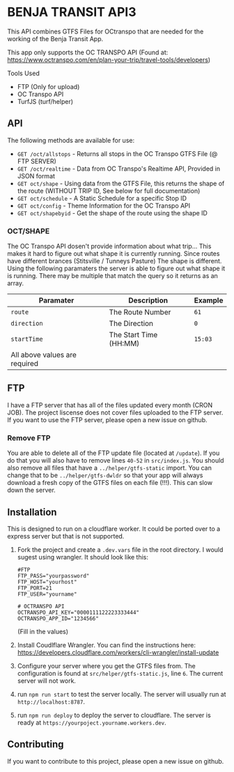 # BENJA TRANSIT API3

This API combines GTFS Files for OCtranspo that are needed for the working of the Benja Transit App.

This app only supports the OC TRANSPO API (Found at: https://www.octranspo.com/en/plan-your-trip/travel-tools/developers)

Tools Used
- FTP (Only for upload)
- OC Transpo API
- TurfJS (turf/helper)

## API
The following methods are available for use:
 - `GET /oct/allstops` - Returns all stops in the OC Transpo GTFS File (@ FTP SERVER)
 - `GET /oct/realtime` - Data from OC Transpo's Realtime API, Provided in JSON format
 - `GET oct/shape` - Using data from the GTFS File, this returns the shape of the route (WITHOUT TRIP ID, See below for full documentation)
 - `GET oct/schedule` - A Static Schedule for a specific Stop ID
 - `GET oct/config` - Theme Information for the OC Transpo API
 - `GET oct/shapebyid` - Get the shape of the route using the shape ID

### OCT/SHAPE

The OC Transpo API dosen't provide information about what trip... This makes it hard to figure out what shape it is currently running. Since routes have different brances (Stitsville / Tunneys Pasture) The shape is different. Using the following paramaters the server is able to figure out what shape it is running. There may be multiple that match the query so it returns as an array.

| Paramater     | Description              | Example           |
| ------------- | -------------------------| ----------------- |
| `route`       | The Route Number         | `61`              | 
| `direction`   | The Direction            | `0`               | 
| `startTime`   | The Start Time (HH:MM)   | `15:03`           |
| All above values are required                                |


## FTP
I have a FTP server that has all of the files updated every month (CRON JOB). 
The project liscense does not cover files uploaded to the FTP server.  If you want to use the FTP server, please open a new issue on github. 

### Remove FTP
You are able to delete all of the FTP update file (located at `/update`). If you do that you will also have to remove lines `40-52` in `src/index.js`. You should also remove all files that have a `../helper/gtfs-static` import. You can change that to be `../helper/gtfs-dwldr` so that your app will always download a fresh copy of the GTFS files on each file (!!!). This can slow down the server. 

## Installation
This is designed to run on a cloudflare worker. It could be ported over to a express server but that is not supported.

1. Fork the project and create a `.dev.vars` file in the root directory. I would sugest using wrangler. It should look like this:


    ```
    #FTP
    FTP_PASS="yourpassword"
    FTP_HOST="yourhost"
    FTP_PORT=21
    FTP_USER="yourname"

    # OCTRANSPO API
    OCTRANSPO_API_KEY="0000111122223333444"
    OCTRANSPO_APP_ID="1234566"
    ```
    (Fill in the values)
2. Install Coudlflare Wrangler. You can find the instructions here: https://developers.cloudflare.com/workers/cli-wrangler/install-update

3. Configure your server where you get the GTFS files from. The configuration is found at `src/helper/gtfs-static.js`, line `6`. The current server will not work.

4. run `npm run start` to test the server locally. The server will usually run at `http://localhost:8787`.

5. run `npm run deploy` to deploy the server to cloudflare. The server is ready at  `https://yourpoject.yourname.workers.dev`.

## Contributing
If you want to contribute to this project, please open a new issue on github.
